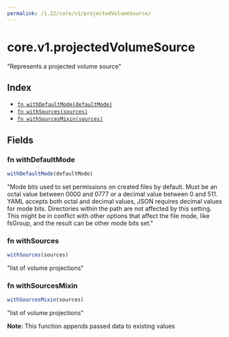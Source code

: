 ```yaml
---
permalink: /1.22/core/v1/projectedVolumeSource/
---
```


# core.v1.projectedVolumeSource

"Represents a projected volume source"

## Index

* [`fn withDefaultMode(defaultMode)`](#fn-withdefaultmode)
* [`fn withSources(sources)`](#fn-withsources)
* [`fn withSourcesMixin(sources)`](#fn-withsourcesmixin)

## Fields

### fn withDefaultMode

```ts
withDefaultMode(defaultMode)
```

"Mode bits used to set permissions on created files by default. Must be an octal value between 0000 and 0777 or a decimal value between 0 and 511. YAML accepts both octal and decimal values, JSON requires decimal values for mode bits. Directories within the path are not affected by this setting. This might be in conflict with other options that affect the file mode, like fsGroup, and the result can be other mode bits set."

### fn withSources

```ts
withSources(sources)
```

"list of volume projections"

### fn withSourcesMixin

```ts
withSourcesMixin(sources)
```

"list of volume projections"

**Note:** This function appends passed data to existing values